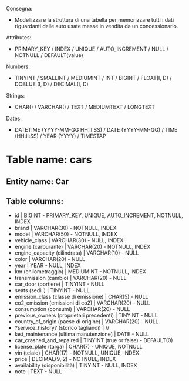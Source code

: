 Consegna:
- Modellizzare la struttura di una tabella per memorizzare tutti i dati riguardanti delle auto usate messe in vendita da un concessionario.

Attributes:

- PRIMARY_KEY / INDEX / UNIQUE / AUTO_INCREMENT / NULL / NOTNULL / DEFAULT(value)


Numbers:

- TINYINT / SMALLINT / MEDIUMINT / INT / BIGINT / FLOAT(I, D) / DOBLUE (I, D) / DECIMAL(I, D)

Strings:

- CHAR() / VARCHAR() / TEXT / MEDIUMTEXT / LONGTEXT

Dates:

- DATETIME (YYYY-MM-GG HH:II:SS) / DATE (YYYY-MM-GG) / TIME (HH:II:SS) / YEAR (YYYY) / TIMESTAP 


# Table name: cars

## Entity name: Car

## Table columns:

- id                                            | BIGINT - PRIMARY_KEY, UNIQUE, AUTO_INCREMENT, NOTNULL, INDEX
- brand                                         | VARCHAR(30) - NOTNULL, INDEX
- model                                         | VARCHAR(50) - NOTNULL, INDEX
- vehicle_class                                 | VARCHAR(30) - NULL, INDEX
- engine (carburante)                           | VARCHAR(20) - NOTNULL, INDEX
- engine_capacity (cilindrata)                  | VARCHAR(10) - NULL
- color                                         | VARCHAR(20) - NULL
- year                                          | YEAR - NULL, INDEX
- km (chilometraggio)                           | MEDIUMINT - NOTNULL, INDEX
- transmission (cambio)                         | VARCHAR(20) - NULL
- car_door (portiere)                           | TINYINT - NULL
- seats (sedili)                                | TINYINT - NULL
- emission_class (classe di emissione)          | CHAR(5) - NULL
- co2_emission (emissioni di co2)               | VARCHAR(20) - NULL
- consumption (consumi)                         | VARCHAR(20) - NULL
- previous_owners (proprietari precedenti)      | TINYINT - NULL
- country_of_origin (paese di origine)          | VARCHAR(20) - NULL
- ?service_history? (storico tagliandi)         | //
- last_maintenance (ultima manutenzione)        | DATE - NULL
- car_crashed_and_repaired                      | TINYINT (true or false) - DEFAULT(0)
- license_plate (targa)                         | CHAR(7) - UNIQUE, NOTNULL
- vin (telaio)                                  | CHAR(17) - NOTNULL, UNIQUE, INDEX
- price                                         | DECIMAL(9, 2) - NOTNULL, INDEX
- availability (disponibilità)                  | TINYINT - NULL, INDEX
- note                                          | TEXT - NULL